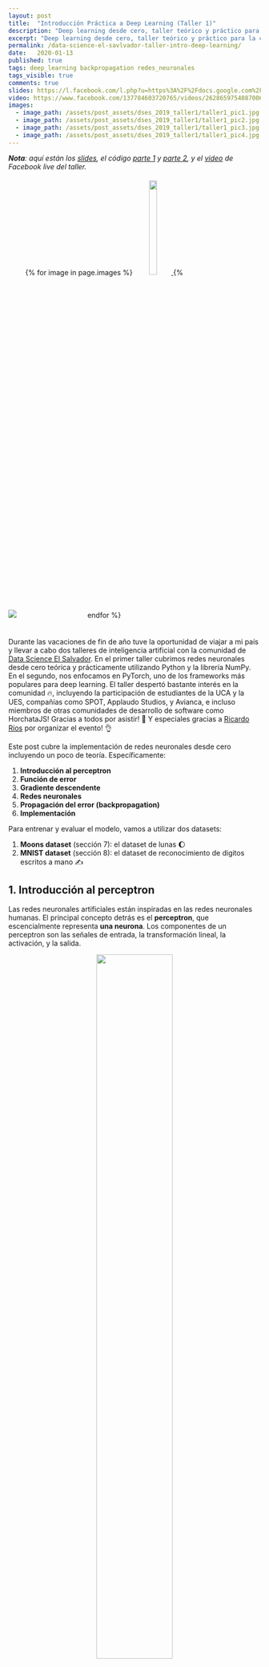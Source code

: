 ```yaml
---
layout: post
title:  "Introducción Práctica a Deep Learning (Taller 1)"
description: "Deep learning desde cero, taller teórico y práctico para la comunidad de Data Science El Salvador"
excerpt: "Deep learning desde cero, taller teórico y práctico para la comunidad de Data Science El Salvador"
permalink: /data-science-el-savlvador-taller-intro-deep-learning/
date:   2020-01-13
published: true
tags: deep_learning backpropagation redes_neuronales
tags_visible: true
comments: true
slides: https://l.facebook.com/l.php?u=https%3A%2F%2Fdocs.google.com%2Fpresentation%2Fd%2F1vGsRTk50Ho9s_nqX-OTNaatA0DiK9yFAk9_sxLu3HYg%2Fedit%3Fusp%3Dsharing%26fbclid%3DIwAR3fTbtkByTw85MWVCUpWvSR46VGBp5gFjUL-q2PFVLoRIZAufGRPXa9mNg&h=AT1nO2Do7efQeSTt3k_KQopeyqkyC5b4upehqZCuymOO08KXKINJm7MF4z5iYaEhMv_mSdoFgfrfm7srK6FeBTCqOYbjSEvXb9w3a9B0IXizQo9Ejf7t51Theo8FSWf3F-eMp1kQ4NYtZjUfLSxKx8BC7egllh6UNTch703UgI6FfYslJl-F4NCX6lKJx6U-yRJH7fH_ztFWd6Hn8ZR3hE5AkN3TMheDnvP0d-IQzTYctGYPqTlh3S_pHcGV1e0WAaNkSFa5HuJALemYkCiaHt3tcdELBEFiyrYEWPpoAt3GJFeTETF0V7SpG4KUV7jO1Xym6wmt7pqn2uuoZYHcUj-9dE9w7zhKmKSKdR6-CCi32NdTT1FOtXJsuzqoQwbDGKkhrn62RVC_7ATXVqO0IjknolmSuuT-EJBy6gYO0vzAZgRBP8XdydF7EiOjw2dV7BIzfG_9fotDW0PM
video: https://www.facebook.com/137784603720765/videos/2628659754087006/
images:
  - image_path: /assets/post_assets/dses_2019_taller1/taller1_pic1.jpg
  - image_path: /assets/post_assets/dses_2019_taller1/taller1_pic2.jpg
  - image_path: /assets/post_assets/dses_2019_taller1/taller1_pic3.jpg
  - image_path: /assets/post_assets/dses_2019_taller1/taller1_pic4.jpg
---
```


_**Nota**: aquí están los 
[slides](https://l.facebook.com/l.php?u=https%3A%2F%2Fdocs.google.com%2Fpresentation%2Fd%2F1vGsRTk50Ho9s_nqX-OTNaatA0DiK9yFAk9_sxLu3HYg%2Fedit%3Fusp%3Dsharing%26fbclid%3DIwAR3fTbtkByTw85MWVCUpWvSR46VGBp5gFjUL-q2PFVLoRIZAufGRPXa9mNg&h=AT1nO2Do7efQeSTt3k_KQopeyqkyC5b4upehqZCuymOO08KXKINJm7MF4z5iYaEhMv_mSdoFgfrfm7srK6FeBTCqOYbjSEvXb9w3a9B0IXizQo9Ejf7t51Theo8FSWf3F-eMp1kQ4NYtZjUfLSxKx8BC7egllh6UNTch703UgI6FfYslJl-F4NCX6lKJx6U-yRJH7fH_ztFWd6Hn8ZR3hE5AkN3TMheDnvP0d-IQzTYctGYPqTlh3S_pHcGV1e0WAaNkSFa5HuJALemYkCiaHt3tcdELBEFiyrYEWPpoAt3GJFeTETF0V7SpG4KUV7jO1Xym6wmt7pqn2uuoZYHcUj-9dE9w7zhKmKSKdR6-CCi32NdTT1FOtXJsuzqoQwbDGKkhrn62RVC_7ATXVqO0IjknolmSuuT-EJBy6gYO0vzAZgRBP8XdydF7EiOjw2dV7BIzfG_9fotDW0PM),
el código [parte 1](https://colab.research.google.com/drive/1sBTn8PTcqUru9_pn8-toIBECN_qu9jZ-#scrollTo=bnZ5tKyi_Gab) y [parte 2](https://colab.research.google.com/drive/1_CLmMcdLpXPZrAWmw2bPdufcBQ62tfTM), 
y el [video](https://www.facebook.com/137784603720765/videos/2628659754087006/) de Facebook live del taller._ 

<div>
    <img id='main-photo' src="{{ page.images[0].image_path }}" />
    <div style="display:inline-block; margin: 5px" align="center">
        {% for image in page.images %}
            <a href="#">
                <img class='photo-gallery' src="{{ image.image_path }}" width="22%"/>
            </a>
        {% endfor %}
    </div>
</div>
<br>

<script type="text/javascript">
    $('img.photo-gallery').each(function(index, elem){
        $(elem).on('click', function(){
            $("#main-photo").attr('src', $(elem).attr('src'));
        });
    });
</script>

Durante las vacaciones de fin de año tuve la oportunidad de viajar a mi país y llevar a cabo
dos talleres de inteligencia artificial con la comunidad de 
[Data Science El Salvador](https://www.facebook.com/Data-Science-El-Salvador-137784603720765/). 
En el primer taller cubrimos redes neuronales desde cero teórica y prácticamente utilizando Python y la librería NumPy.
En el segundo, nos enfocamos en PyTorch, uno de los frameworks más populares para deep learning.
El taller despertó bastante interés en la comunidad :fire:, incluyendo la participación de
estudiantes de la UCA y la UES, compañías como SPOT, Applaudo Studios, y Avianca, e incluso miembros 
de otras comunidades de desarrollo de software como HorchataJS! Gracias a todos por asistir! :raised_hands: 
Y especiales gracias a [Ricardo Ríos](https://www.linkedin.com/in/ricardo-rios-sv/) por organizar el evento! :ok_hand:

Este post cubre la implementación de redes neuronales desde cero incluyendo un poco de teoría. Específicamente:
1. **Introducción al perceptron**
2. **Función de error**
3. **Gradiente descendente**
4. **Redes neuronales**
5. **Propagación del error (backpropagation)**
6. **Implementación**

Para entrenar y evaluar el modelo, vamos a utilizar dos datasets:
1. **Moons dataset** (sección 7): el dataset de lunas :moon:
2. **MNIST dataset** (sección 8): el dataset de reconocimiento de digitos escritos a mano :writing_hand:

## 1. Introducción al perceptron

Las redes neuronales artificiales están inspiradas en las redes neuronales humanas. 
El principal concepto detrás es el **perceptron**, que escencialmente representa **una neurona**.
Los componentes de un perceptron son las señales de entrada, la transformación lineal, la activación, y la salida.

<!--
<table style="border:0px !important;" align="center">
<tr>
    <td style="border:0px !important" width="60%">
        <div align="center">
            <figure>
                <img src='/assets/post_assets/dses_2019_taller1/perceptron.png'/>
                <figcaption>Fig. 1 - Partes de un perceptron</figcaption>
            </figure>
        </div>
    </td>
    <td style="border:0px !important">
        <div align="center">
            <figure>
                <img src='/assets/post_assets/dses_2019_taller1/neuron.png' />
                <figcaption>By <a href="//commons.wikimedia.org/wiki/User:BruceBlaus" title="User:BruceBlaus">BruceBlaus</a> - <span class="int-own-work" lang="en">Own work</span>, <a href="https://creativecommons.org/licenses/by/3.0" title="Creative Commons Attribution 3.0">CC BY 3.0</a>, <a href="https://commons.wikimedia.org/w/index.php?curid=28761830">Link</a></figcaption>
            </figure>
        </div>
    </td>
</tr>
</table>
-->

<div align="center">
    <figure>
        <img src='/assets/post_assets/dses_2019_taller1/perceptron.png' width="60%"/>
        <figcaption>Fig. 1 - Partes de un perceptron</figcaption>
    </figure>
</div>

En la Figura 1 se pueden observar las entradas $$x_1, x_2, \dots, x_n$$ y la salida $$\hat{y}$$ en los bloques azules. 
Si consideramos el ejemplo de otorgamientos de préstamos, las entradas podrían ser datos del cliente como la edad, el salario, tiempo 
trabajando continuamente, etc. Mientras que la salida sería si se le otorga el préstamo al cliente o no. 
La decisión de entregar o no el préstamo la determina la función de activación, que en este caso es la función escalón
unitario (genera cero si el préstamo es rechazado o uno si es otorgado). Para poder decidir sobre el préstamo, el
modelo utiliza los parámetros $$ \theta = \{w_1, w_2, w_3, \dots, w_n, b\} $$. 
Estos parámetros son pesos que determinan lo relevante que son 
cada uno de los elementos de entrada (por ejemplo, el salario del cliente es más importante que su estado civil). 
Los componentes del perceptron pueden escribirse de la siguiente manera:

$$
\begin{aligned}
    \hat{y} =& ~g(w_1 x_1 + w_2 x_2 + \dots + w_n x_n + b)  \\\\
    & ~g(x) =
        \begin{cases}
            0 ~~~~\mathrm{si} ~~x < 0, \\
            1 ~~~~\mathrm{si} ~~x \ge 0
        \end{cases}
\end{aligned}
$$

Con este simple modelo podríamos predecir si una persona es apta para un préstamo o no, y la calidad de nuestro modelo
depende de los parámetros que tenga.  

#### **¿Cómo encuentro los parámetros adecuados? :thinking:**

Si pensamos en valores aleatorios para cada uno de los parámetros $$w$$'s, estaríamos otorgando préstamos 
a clientes sin importar sus condiciones y características. Sin embargo, con esos valores iniciales podemos 
determinar qué tan malo es el modelo, y a partir de ahí podemos mejorarlo.

Para mejorarlo tenemos que cuantificar el error asociado al modelo, y minimizarlo. Esto nos lleva a definir
una función de error.

## 2. Función de error

El siguiente diagrama muestra dos modelos que discriminan cuatro puntos. 
El modelo de la izquierda classifica erróneamente dos puntos (los puntos $$s_2$$ y $$s_3$$), mientras que el de la derecha clasifica 
correctamente los cuatro puntos. Este simple conteo nos dice que el modelo de la derecha es mejor que el de la izquierda.
El problema ahora es que al intentar una línea diferente puede que sigamos teniendo los mismos dos errores, y no sabríamos
si nos estamos acercando al modelo de la derecha o no.  

<div align="center">
    <figure>
        <img src='/assets/post_assets/dses_2019_taller1/error_function_example.png' width="70%"/>
        <figcaption>Fig. 2 - Modelo con parámetros iniciales (izquierda) y parámetros ideales (derecha). </figcaption>
    </figure>
</div>

Nuestro principal problema es que el perceptron produce **valores discretos** (ceros o unos a partir de la función escalón unitario) y para monitorear que cada 
movimiento de la línea es una mejora necesitamos **valores continuos**. ¿Qué tal si solo utilizamos la transformación lineal 
sin pasar a la función de activación? El problema es que podemos tener tanto valores negativos como positivos por 
cada punto, y esto no permite la simple suma de los errores.

Además, nos interesa saber qué tan probable es un punto de recibir cierta clase (por ejemplo, un cliente de recibir un préstamo). 
Por lo tanto, necesitamos hacer los siguientes cambios:
1. Modificar la función de **activación discreta a continua**
2. Generar valores de salida en un **espacio de probabilidad**

Para ello vamos a utilizar la función sigmoid:

<div align="center">
<figure>
    <table style="border:0px !important; max-width: 60% !important; text-align=center !important; margin: 0px" align="center">
    <tr>
        <td style="border:0px !important" width="60%">
            <img src='/assets/post_assets/dses_2019_taller1/sigmoid.png'/>
        </td>
        <td style="border:0px !important">
            $$ \sigma(z) = \frac{1}{1+e^{-z}} $$
        </td>
    </tr>
    </table>
    <figcaption>Fig. 3 - Función sigmoid. </figcaption>
</figure>
</div>

Esta función toma cualquier valor y lo proyecta en un espacio continuo entre 0 y 1 (un espacio de probabilidad). 
Además, la función intercepta en 0.5 cuando el valor de entrada es 0, lo que permite definir equilibradamente 
si el modelo escoge una clase u otra como la clase más probable:

$$
decision(z) =
        \begin{cases}
            0 ~~~~\mathrm{si} ~~\sigma(z) < 0.5, \\
            1 ~~~~\mathrm{si} ~~\sigma(z) \ge 0.5
        \end{cases}
$$

#### **Estimación Máxima de Probabilidad (MLE)**

Ahora que el modelo produce valores continuos podemos mejorar la línea de clasificación maximizando las probabilidades. 
Como nos interesa clasificar varios puntos correctamente y a la vez producir un solo valor para evaluar el modelo, 
vamos a calcular la probabilidad conjunta de todos los puntos considerando cada punto como un evento independiente 
condicionado a los parámetros $$\theta$$ del modelo:

$$
\begin{aligned}
    \mathrm{P}(s_1, s_2, \dots, s_n) &= ~\prod_{i=1}^N ~\mathrm{P}(s_i |~\theta)
\end{aligned} 
$$ 

Sin embargo, multiplicar tantas probabilidades reduciría rápidamente la resolución del resultado, y muy probablemente 
generaría error de "underflow". En lugar de multiplicar usaremos sumas con ayuda de logaritmos:

$$
\begin{aligned}
    \mathrm{P}(s_1, s_2, \dots, s_n) 
        &= ~\prod_{i=1}^N ~\mathrm{P}(s_i |~ \theta) \\
        &= ~log~\prod_{i=1}^N ~\mathrm{P}(s_i |~\theta) \\
        &= ~log~\mathrm{P}(s_1|~\theta) + log~\mathrm{P}(s_2|~\theta) + \dots + log~\mathrm{P}(s_n|~\theta) \\ 
        &= ~\sum_{i=1}^N log~\mathrm{P}(s_i|~\theta) \\
\end{aligned} 
$$

Esta fórmula nos ayuda a maximizar el modelo. 
Sin embargo, en deep learning utilizamos el algoritmo "gradiente descendente" para optimizar 
nuestros modelos a partir de minimizar una función de error.
Por tanto, en lugar de maximizar nuestra fórmula, vamos a minizarla haciendo negativa la expresión anterior:

<h4>
$$
\begin{aligned}
\operatorname*{argmin}_{\theta} ~-\sum_{i=1}^N log~\mathrm{P}(s_i |~\theta) \\
\end{aligned} 
$$
</h4>

A esta fórmula se le conoce como **"cross-entropy"** o **"negative log-likelihood"**, 
y también se utiliza bastante en "information gain".

#### :bulb: Pero... por qué estamos minimizando algo con signo negativo? :thinking:

Si graficamos la función negativa del logaritmo obtenemos la curva de la Figura 4. 
Recuerda que estamos sacando el logaritmo de probabilidades, así que nuestros $$x$$'s
están en el dominio de 0 a 1 (parte roja). Nota que cuando la función negativa del logaritmo recibe la 
máxima probabilidad (es decir, 1), el valor que genera es 0. Esto es equivalente a decir
no hay ningún error porque el modelo está 100% seguro de la predicción. Opuestamente, si 
el modelo está, por ejemplo, 20% seguro, el error va a ser mayor a cero, y significa que el modelo aún tiene que mejorar. 
En pocas palabras, al maximizar las probabilidades también estamos minimizando el error, 
que es lo que nos interesa para optimizar el modelo.

<div align="center">
    <figure>
        <img src='/assets/post_assets/dses_2019_taller1/cross_entropy.png' width="35%"/>
        <figcaption>Fig. 4 - Negative log-likelihood. </figcaption>
    </figure>
</div> 

#### **Función de error para clasificación binaria**

Hasta ahora la función de error nos dice el error de cada clase. 
Por ejemplo, el error tanto de otorgar un préstamo a un cliente como también el error de rechazarlo.
Sin embargo, cuando corregimos a nuestro modelo solo vamos a corregirlo de acuerdo a la decisión que debía haber tomado.
Si el modelo tenía que haber rechazado el préstamo, entonces solo utilizamos ese error e ignoramos el error de otorgar el préstamo.

Asumamos que aceptar el préstamo está representado por el número 1; y rechazarlo, por el 0. 
Nuestro valor real (lo que esperaríamos que el modelo aprenda) es $$y_i$$ y la probabilidad de predecir la clase $$y_i$$ 
está dada por $$p_i$$:

<h4>
$$ \mathcal{L}_{ce} = - \frac{1}{N} \sum_{i=1}^{N} y_i log(p_i) + (1-y_i) log(1 - p_i) $$
</h4>

Nota que por cada ejemplo $$i$$ la expresión anterior cancela uno de sus dos términos dependiendo del valor de $$y_i$$. 
Si $$y_i = 0$$ (e.g., rechazar el préstamo), se cancela el término de la izquierda y se usa el de la derecha, y viceversa. 


## 3. Gradiente descendente

Ya tenemos el modelo con sus parámetros y la función de error. Ahora necesitamos optimizar el modelo, y para ello vamos a
utilizar el **gradiente descendente**. Los pasos del algoritmo son los siguientes:

1. Generar las predicciones $$\hat{y}$$ a partir de los parámetros actuales del modelo:
    
    $$\hat{y} = \sigma(w_1 x_1 + \dots + w_n x_n + b)$$

2. Calcular el error de las predicciones:
        
    $$ \mathcal{L} = - \frac{1}{N} \sum_{i=1}^{N} y_i log(\hat{y}_i) + (1-y_i) log(1 - \hat{y}_i) $$
    
3. Calcular el gradiente o error asociado a cada uno de los parámetros del modelo por medio de derivadas parciales: 

    $$ \nabla \mathcal{L} = (\frac{\partial \mathcal{L}}{\partial w_1}, \dots, \frac{\partial \mathcal{L}}{\partial w_n}, \frac{\partial \mathcal{L}}{\partial b})$$

4. Actualizar los parámetros utilizando el gradiente:
    
    $$ 
    w_i \leftarrow w_i - \alpha \frac{\partial \mathcal{L}}{\partial w_i}; ~~~ b \leftarrow b - \alpha \frac{\partial \mathcal{L}}{\partial b}
    $$
    
5. Volver al paso 1 con mejores predicciones que la iteración actual.

Algunos detalles importantes son que en el paso 1 asumimos **parámetros aleatorios** como punto de partida. 
En el paso 4 utilizamos $$\alpha$$ como el **radio de aprendizaje** ("learning rate"). 
La idea de $$\alpha$$ es que podamos optimizar el modelo más establemente, asegurándonos de converger en el mínimo local del error. 
Un $$\alpha$$ muy grande haría modificaciones severas en los parámetros, y nos llevaría a diverger de la solución que buscamos.

Cabe resaltar que en el paso 4 **restamos** el delta de modificación (el error multiplicado por el radio de aprendizaje) al parámetro actual.
Esto se debe a que estamos minimizando el gradiente, no maximizándolo, y por tanto debemos usar la dirección opuesta:

<div align="center">
    <figure>
        <img src='/assets/post_assets/dses_2019_taller1/gradient.png' width="35%"/>
        <figcaption>Fig. 5 - Dirección opuesta del gradiente. </figcaption>
    </figure>
</div> 

## 4. Redes neuronales 

Hasta aquí nuestro modelo es un simple perceptron con limitada capacidad de abstracción. 
Sin embargo, el perceptron es el componente básico de una red neuronal artificial, compuesta de muchos perceptrons.
La forma en la que varios perceptrons actuan conjuntamente es utilizando la salida de uno como la entrada de otro.
A la composición de perceptrons se les llama **multi-layer perceptron (MLP)**, que es equivalente a una red neuronal.


<div align="center">
    <figure>
        <img src='/assets/post_assets/dses_2019_taller1/mlp_idea.png' width="60%"/>
        <figcaption>Fig. 6 - Combinación de modelos para incrementar complejidad. </figcaption>
    </figure>
</div> 


En la Figura 6 vemos que al combinar dos modelos simples (lado izquierdo) podemos mejorar la capacidad de abstracción del modelo de la derecha. 
De hecho, podríamos agregar pesos a cada modelo simple y decir que queremos priorizar más un modelo que otro con el fin de mejorar el modelo final. 
En esencia, esto es equivalente a generar otro perceptron que recibe las salidas de los modelos previos.
Las redes neuronales son precisamente eso, combinación de varios perceptrons.

Veamos la siguiente red neuronal:

<div align="center">
    <figure>
        <img src='/assets/post_assets/dses_2019_taller1/mlp.png' width="60%"/>
        <figcaption>Fig. 7 - Multi-later perceptron de dos capas. </figcaption>
    </figure>
</div> 

Esta red neuronal tiene dos entradas $$x_1, x_2$$ (**<font color="grey">círculos grises</font>**) y dos capas de neuronas. 
La primera capa es de cinco neuronas (**<font color="red">círculos rojos</font>**) y la segunda es de dos neuronas (**<font color="blue">círculos azules</font>**). 
La primera capa puede variar en la cantidad de neuronas, pero la segunda se define a partir del número de clases posibles (por ejemplo, para predecir dígitos usaríamos 10 neuronas).
Nota que cada una de las neuronas es equivalente al perceptron que definimos anteriormente, y por tanto, cada conexión de la figura
representa un parámetro o peso de la red. 

:bulb: _**NOTA:** en el caso de clasificación binaria podríamos utilizar una sola neurona, pero por practicidad y generalización a múltiple clases vamos a usar tantas neuronas como clases sean._ 

Los parámetros de la Figura 7 están representados por las matrices $$\mathrm{W}_{1}$$ y $$\mathrm{W}_{2}$$, 
cuyos índices se refieren a la capa a la que pertenecen. Hay que tomar en cuenta que los interceptos $$b_{1}$$ y $$b_{2}$$ 
están omitimos por simplicidad, pero también son parte del modelo. Así es como se verían las matrices de parámetros:
  
$$
\mathrm{W}_{1} = 
    \begin{bmatrix}
        w_{1,1} & w_{1,2} & w_{1,3} & w_{1,4} & w_{1,5}\\
        w_{2,1} & w_{2,2} & w_{2,3} & w_{2,4} & w_{2,5}
    \end{bmatrix}_{2 \times 5} ~~~~~
\mathrm{W}_{2} = 
    \begin{bmatrix}
        w_{1,1} & w_{1,2} \\
        w_{2,1} & w_{2,2} \\
        w_{3,1} & w_{3,2} \\
        w_{4,1} & w_{4,2} \\
        w_{5,1} & w_{5,2} \\
    \end{bmatrix}_{5 \times 2}
$$

En notación de matrices, nuestra red neuronal podría escribirse de la siguiente forma:

$$
\begin{aligned}
z_1 &= x~\mathrm{W}_1 + b_1 \\
a_1 &= \sigma(z_1) \\
\\
z_2 &= a_{1} \mathrm{W}_{2} + b_{2} \\
\hat{y} &= a_2 = \sigma(z_2)  
\end{aligned}
$$

Aquí tanto $$x$$ como $$\hat{y}$$ son matrices de la forma $$n \times 2$$, siendo $$n$$ el número de ejemplos.

## 5. Propagación del error ("Backpropagation")

Optimizar la red neuronal es un poco más complicado que optimizar un solo perceptron. 
Sin embargo, ocupamos el mismo principio de asociar parte del error global $$\mathcal{L}$$ a cada uno de los parámetros. 
La diferencia con el perceptron es que en la red neuronal tenemos funciones de funciones.
Por tanto, necesitamos aplicar la regla de la cadena para obtener el delta del error que generó cada parámetro,
incluyendo los parámetros de la capa incial.

Nuestro objetivo es encontrar las derivadas parciales del error con respecto a los parámetros $$ \mathrm{W}_2, b_2, \mathrm{W}_1, b_1 $$:

$$
\begin{aligned}
\nabla \mathcal{L} = (
    \frac{\partial \mathcal{L}}{\partial \mathrm{W}_2}, 
    \frac{\partial \mathcal{L}}{\partial b_2},
    \frac{\partial \mathcal{L}}{\partial \mathrm{W}_1},
    \frac{\partial \mathcal{L}}{\partial b_1}
)
\end{aligned}
$$

Aplicando la regla de la cadena para los parámetros $$W_1, W_2$$, tendríamos las siguientes expresiones:

$$
\begin{aligned}
    \frac{\partial \mathcal{L}}{\partial \mathrm{W}_2} &=
        \frac{\partial \mathcal{L}}{\partial \hat{y}} 
            \frac{\partial \hat{y}}{\partial z_2}
                \frac{\partial z_2}{\partial \mathrm{W}_2}
    \\
    \frac{\partial \mathcal{L}}{\partial \mathrm{W}_1} &=
        \frac{\partial \mathcal{L}}{\partial \hat{y}} 
            \frac{\partial \hat{y}}{\partial z_2}
                \frac{\partial z_2}{\partial a_1}
                    \frac{\partial a_1}{\partial z_1}
                            \frac{\partial z_1}{\partial \mathrm{W}_1}
    \\
\end{aligned}
$$

El cálculo de las derivadas para cada uno de los parámetros lo colocaré **[aquí (enlace pendiente)]()**. 
Por ahora solo utilizaremos las soluciones directamente.

<h4>
$$
\begin{aligned}
    \delta_3 = \frac{\partial \mathcal{L}}{\partial \hat{y}} \frac{\partial \hat{y}}{\partial z_2} &= \hat{y} - y \\
    \frac{\partial \mathcal{L}}{\partial \mathrm{W}_2} &= a_1^{\intercal} \delta_3 \\
    \frac{\partial \mathcal{L}}{\partial b_2} &= 1^{\intercal} \delta_3 \\
    \\
    \delta_2 = \delta_3 \mathrm{W}_2^{\intercal} * & \sigma'(z_1) \\
    \frac{\partial \mathcal{L}}{\partial \mathrm{W}_1} &= a_0^{\intercal}\delta_2 = x^{\intercal}\delta_2 \\
    \frac{\partial \mathcal{L}}{\partial b_1} &= 1^{\intercal} \delta_2
\end{aligned}
$$
</h4>

Ahora que tenemos las derivadas parciales podemos seguir el mismo procedimiento del gradiente descendente. 

## 6. Implementación 

Finalmente hemos llegado a la parte divertida del post! Felicidades por leer hasta aquí! :tada::clap::clap:
Ahora vamos a implementar el mismo modelo de la Figura 7.

El plan de la implementación va así:
1. **Declaración de parámetros**. Haremos una clase en Python que contenga los parámetros y los inicialice con valores aleatorios en el constructor.
2. **Forward pass**. Agregaremos un método a la clase para generar las predicciones.
3. **Backward pass**. Otro método para calcular el gradiente (error asociado a los parámetros). 
4. **Gradiente descendente**. En el tercer método implementaremos el gradiente descendente. 
5. **Entrenamiento**. Durante la optimización vamos a monitorear el error global (otro método!) para verificar que el modelo vaya mejorando.

Antes de empezar con la implementación de la red, vamos a definir las funciones 
$$\sigma(\cdot)$$, $$\sigma'(\cdot)$$, y $$softmax(\cdot)$$. 
La función $$softmax(\cdot)$$ se encarga de normalizar la salida final del modelo de forma que cada neurona
esté asociada a cierta probabilidad y que a la vez todas las neuronas de la capa de salida sumen a 1. 

```python
def sigmoid(z):
    return 1 / (1 + np.exp(-z))

def d_sigmoid(z):
    return (1 - sigmoid(z)) * sigmoid(z)

def softmax(z):
    exp_zi = np.exp(z)
    return exp_zi / np.sum(exp_zi, axis=1, keepdims=True)
```

#### **Paso 1** 

Llamaremos a nuestra clase `NeuralNet`, y vamos a inicializar los parámetros aleatoriamente. 
Las dimensiones de nuestras matrices se podrán pasar por los argumentos del constructor.
Además, vamos a tener un `cache` para almacenar los cálculos del "forward pass" que necesitaremos en el "backward pass". 

```python
class NeuralNet:
    def __init__(self, input_dim=2, hidden_dim=5, output_dim=2):
        # Guardamos las dimensiones 
        self.inp_dim = input_dim
        self.hid_dim = hidden_dim
        self.out_dim = output_dim
        
        # Creamos la primera capa con valores aleatorios
        self.W1 = np.random.rand(self.inp_dim, self.hid_dim) / np.sqrt(self.inp_dim)
        self.b1 = np.zeros((1, self.hid_dim))
        
        # Creamos la segunda capa (la de salida)
        self.W2 = np.random.rand(self.hid_dim, self.out_dim) / np.sqrt(self.hid_dim)
        self.b2 = np.zeros((1, self.out_dim))
        
        # Un cache para facilitar el calculo en el "backward pass"
        self.cache = None
```

#### **Paso 2**

El "forward pass" es bastante simple. Tomamos la entrada `x`, la transformamos linealmente (`z1`) y la activamos (`a1`). 
Lo mismo hacemos con la segunda capa de la red utilizando la salida de la primera capa. 
El método retorna las predicciones del modelo.

```python
    def forward(self, x):
        z1 = np.matmul(x, self.W1) + self.b1
        a1 = sigmoid(z1)

        z2 = np.matmul(a1, self.W2) + self.b2
        y_hat = softmax(z2)  # <-- softmax en lugar de sigmoid

        self.cache = {
            'a0': x,
            'z1': z1,
            'a1': a1,
            'z2': z2,
            'a2': y_hat
        }
        return y_hat
```

Nota que estamos utilizando `softmax` en lugar de `sigmoid`. De hecho, utilizar `sigmoid` sería más preciso para una tarea binaria;
solo necesitamos una neurona para manejar dos clases. 
Sin embargo, queremos que este mismo código sea generalizable para tareas con más de dos clases, 
y la función `softmax` se encarga de manejar $$n$$ clases.

Otro detalle importante es que el `cache` contiene las transformaciones lineales (`z`'s) y las activaciones (`a`'s).
Tanto la entrada $$x$$ como la salida $$\hat{y}$$ han sido estandarizadas con la misma nomenclatura. 
La idea es que este código pueda expandirse a una cantidad arbitraria de capas (tal como lo hicimos durante el taller 2). 
 
 
#### **Paso 3**

Para la implementación de la función `backward` utilizaremos las derivadas que calculamos en la sección de propagación del error.
Esta función solo recibe las clases reales por cada ejemplo en la entrada, y utiliza las transformaciones lineales y activaciones 
guardadas en el `cache`. 
El método retorna un diccionario con el resultado de las derivadas parciales del error con respecto a cada parámetro. 

```python
    def backward(self, y):
      """
      y: vector de forma (N,) con N samples y cada uno con un valor entre [0, C-1)
      """
      delta3 = np.copy(self.cache['a2'])  # y_hat -> la ultima activacion de la red
      delta3[range(len(y)), y] -= 1       # delta3 -> y_hat - y -> dL/dy_hat * dy_hat/dz2

      dW2 = np.matmul(self.cache['a1'].T, delta3)
      db2 = np.sum(delta3, axis=0)  # alternativamente: np.dot(np.ones((1, len(y))), delta3)

      delta2 = np.matmul(delta3, self.W2.T) * d_sigmoid(self.cache['z1'])
      dW1 = np.matmul(self.cache['a0'].T, delta2)
      db1 = np.sum(delta2, axis=0) 

      grad_dict = {
          'dW2': dW2,
          'db2': db2,
          'dW1': dW1,
          'db1': db1
      }
      return grad_dict
```

Es importante destacar que si hubiesen más capas, el proceso para calcular las derivadas se vuelve repetitivo. 
A excepción de la capa final (cuya derivada es $$\hat{y} - y$$), podríamos repetir el proceso $$n$$ veces. 
Como mencioné anteriormente, esto está en el código del segundo taller.

#### **Paso 4**

Ahora que ya tenemos listas las funciones de `forward` y `backward` podemos implementar el algoritmo del gradiente descendente.
Para ello vamos a definir el método `train` que recibe como argumentos tanto la entrada $$x$$ como la salida esperada $$y$$. 
Además, el método recibe el radio de aprendizaje (learning rate, `lr`) para generar pequeños pasos al reducir el error. 
Es importante experimentar con este valor ya que un valor muy pequeño haría que el entrenamiento se alargue mucho, 
mientras que un valor muy grande podría hacernos diverger del mínimo local de la función de error que queremos alcanzar. 

```python
    def train(self, x, y, iters=200000, lr=0.01, verbose=True):
        # Gradiente descendente.
        for i in range(1, iters+1):
            # Correr el 'forward pass'
            probs = self.forward(x)

            # Colectar los gradientes del 'backward pass'
            grad_dict = self.backward(y)

            # Actualizar los parametros con el gradiente descendiente 
            # NOTA: necesitamos un pequeño paso negativo 
            self.W1 += -lr * grad_dict['dW1']
            self.b1 += -lr * grad_dict['db1']
            self.W2 += -lr * grad_dict['dW2']
            self.b2 += -lr * grad_dict['db2']

            if verbose and i % 1000 == 0:
                print("Error en la iteracion %i: %f" % (i, self.get_loss(probs, y)))
```

Cabe mencionar que la actualización de los parámetros se hace con la suma de un valor negativo.
Como mencioné anteriormente, para minimizar el error tenemos que ir en la dirección opuesta al gradiente, 
de lo contrario estaríamos máximizando el error.

#### **Paso 5**

Las últimas dos líneas de la función de entrenamiento hacen que cada 1,000 iteraciones el modelo imprima el error global. 
De esta forma podemos monitorear si el modelo va mejorando o no.
La función `get_loss` está implementada en base a la fórmula del error de "cross-entropy". 

```python
    def get_loss(self, probs, y):
        N = len(y)  # N muestras
        C = len(set(y)) # C clases
    
        # Convertir el enumerado de clases en 'one-hot'
        one_hot = np.zeros((N, C)) # iniciamos el vector con ceros y dimensiones N x C
        one_hot[np.arange(N), y] = 1  # colocamos un uno solo en la clase adecuada

        # Cross entropy loss (negative log likelihood)
        loss = -np.sum(np.sum(np.multiply(one_hot, np.log(probs)), axis=1), axis=0)

        return (1. / N) * loss
```

Nota que la implementación de esta función es en base a $$C$$ clases, y no al caso específico de tareas binarias (dos clases).
Por lo tanto, tenemos que convertir las clases $$y$$ en un vector "one-hot" y calcular el error solo en la clase definida por $$y$$.

> :pencil: Un vector "one-hot" es un vector de $$C$$ dimensiones, siendo $$C$$ el número de clases. 
Cada dimensión corresponde a una clase, y el vector solo contiene un uno en la dimensión de la clase determinada por $$y$$. 
El resto de sus valores son ceros.

Con estos pasos ya tenemos el código necesario para entrenar modelos en diferentes datos. 

## 7. Moons dataset

:bulb: _El código completo para el modelo entrenado en el moons dataset está [aquí](https://colab.research.google.com/drive/1sBTn8PTcqUru9_pn8-toIBECN_qu9jZ-#scrollTo=JclkpofK_Xme)_

El moons dataset es un dataset de juguete que intercala dos semi círculos utilizando dos dimensiones ($$x_1, x_2$$). 
Cada semi círculo pertenece a una clase, y es posible agregar ruido a los puntos para hacer un tanto más real el escenario.  

<div align="center">
    <figure>
        <img src='/assets/post_assets/dses_2019_taller1/moons_data.png' width="50%"/>
        <figcaption>Fig. 8 - Moons dataset. </figcaption>
    </figure>
</div> 

En la Figura 8 tenemos la visualización de 200 puntos del dataset. 
Los colores **<font color="blue">azul</font>** y **<font color="red">rojo</font>** determinan las clases a la que pertenecen los puntos.  

Con los detalles mencionados sobre el dataset, sabemos que
1. El número de elementos en la entrada es dos ($$x_1, x_2$$)
2. El número de elementos en la salida es dos ($$y \in {0, 1}$$).

Estos aspectos del dataset encajan perfectamente con las especificaciones del modelo en la Figura 7.
Y ese es el modelo que vamos a instanciar y optimizar:

```python
model = NeuralNet(input_dim=2, hidden_dim=5, output_dim=2)
model.train(x, y, iters=20000, lr=0.01)
```
```text
> Error en la iteracion 1000: 0.151160
> Error en la iteracion 2000: 0.073622
> Error en la iteracion 3000: 0.064136
> Error en la iteracion 4000: 0.056121
> Error en la iteracion 5000: 0.050703
> Error en la iteracion 6000: 0.047125
> Error en la iteracion 7000: 0.044488
> Error en la iteracion 8000: 0.042473
> Error en la iteracion 9000: 0.040899
> Error en la iteracion 10000: 0.039640
> Error en la iteracion 11000: 0.038610
> Error en la iteracion 12000: 0.037748
> Error en la iteracion 13000: 0.037018
> Error en la iteracion 14000: 0.036396
> Error en la iteracion 15000: 0.035867
> Error en la iteracion 16000: 0.035421
> Error en la iteracion 17000: 0.035052
> Error en la iteracion 18000: 0.034754
> Error en la iteracion 19000: 0.034521
> Error en la iteracion 20000: 0.034342
```

<div align="center">
    <figure>
        <img src='/assets/post_assets/dses_2019_taller1/moons_optim.gif' width="50%"/>
        <figcaption>Fig. 8 - Moons dataset. </figcaption>
    </figure>
</div> 

Después de realizar 20,000 iteraciones, el modelo logra reducir el error desde más de 0.15 hasta 0.03.
El gif de la Figura 8 muestra la evolución del modelo cada 1,000 iteraciones. 
Se puede observar cómo el modelo va de una línea de decisión sencilla a una mucho más compleja y detallada. 

Sin embargo, tener una línea que abarque todos los detalles perfectamente no es lo ideal. 
Esto se debe a que alguno de esos puntos podrían simplemente ser "outliers", y no generalizables del compartamiento promedio de todos los puntos.
Al capturar "outliers" se dice que estamos haciendo "overfitting", es decir, el modelo está memorizando en lugar de generalizar. 
Entre las técnicas para prevenir overfitting están la **regularización $$\ell_2$$** y el uso de **dropout**.

## 8. MNIST dataset

:bulb: _El código completo para el modelo entrenado en el MNIST dataset está [aquí](https://colab.research.google.com/drive/1_CLmMcdLpXPZrAWmw2bPdufcBQ62tfTM#scrollTo=uWtJ-vbVGLhr) e incluye la abstracción de múltiples capas de neuronas._

El segundo caso en el que evaluaremos nuestra red es en el MNIST dataset. 
Este dataset continiene imágenes de dígitos escritos a mano, y la tarea es determinar el digito en una imagen.
Las imágenes son a blanco y negro y tienen una resolución de 28 x 28 pixeles. 
 
<div align="center">
    <figure>
        <img src='/assets/post_assets/dses_2019_taller1/mnist_sample.png' width="30%"/>
        <figcaption>Fig. 9 - Ejemplo del número ocho del MNIST dataset. </figcaption>
    </figure>
</div> 

El dataset tiene un total de 70,000 imágenes. 
Este dataset contiene muchos más ejemplos que en el moons dataset, y es bastante más complejo.  
Más específicamente, los nuevos retos con respecto al dataset anterior son:

1. El dataset es mucho más grande y colocarlo todo en memoria tomaría muchos recursos.
2. Las entradas son imágenes de 28x28 pixeles, es decir, 784 señales de entrada.
3. Tenemos que predecir 10 clases (10 digitos) en lugar de dos clases.

Considerando estos puntos, vamos a aprovechar que tenemos muchos más ejemplos para verificar que el modelo
este generalizando en lugar de memorizando (overfitting).

#### **Data de entrenamiento y evaluación**

Nuestro primer paso va a ser dividir la data en dos partes, una de **entrenamiento** y otra de **evaluación**. 
La data de entrenamiento se ocupará para actualizar los parámetros como en el dataset anterior.
Por el otro lado, La data de evaluación solo se utilizará para verificar que los resultados en la data de entrenamiento
son consistentes y generalizables.

```python
from sklearn.datasets import fetch_openml

def get_mnist_dataset():
    mnist = fetch_openml('mnist_784', version=1, cache=True)
    mnist.data = mnist.data / 255.
    mnist.target = mnist.target.astype(np.int8)
    return mnist
    
mnist = get_mnist_dataset()

x_train, x_test, y_train, y_test = \ 
    train_test_split(mnist.data, mnist.target, test_size=0.2, random_state=42)
```

#### **Métrica de monitoreo**

Para tener una mejor noción de cómo esta funcionando el modelo, vamos a monitorear una **métrica de exactitud ("accuracy")**.
Esta métrica nos va a decir el porcentaje de números han sido predecidos correctamente en base al total de números evaluados.
Si esta métrica es similar en entrenamiento y evaluación podemos asumir que el modelo está generalizando bien.

#### **Batches y epochs**

Adicionalmente, necesitamos incorporar el concepto de **"batch"** y **"epoch"**. 
Como no podemos procesar toda la data a la vez porque muy probablemente tendríamos problemas de recursos ("out-of-memmory exceptions"),
vamos a dividir toda la data en pequeños segmentos, a los que llamamos batches. 
Al procesar todos los batches (toda la data) habremos completado un epoch. 
Es decir, entrenar por $$n$$ epochs es iterar por todo el dataset $$n$$ veces.

Con esto en mente, organizamos nuestro método de entrenamiento de la siguiente forma:
```python
    def train(self, x, y, epochs=200, batch_size=32, lr=0.01):
        n_batches = epochs // batch_size 
        if epochs % batch_size != 0: 
            n_batches += 1

        for epoch in range(1, epochs+1):
            epoch_losses = []
            epoch_acc = []

            # Desordenar la data por cada epoch, para evitar que el   
            # modelo infiera a partir del orden en que le damos la data 
            x, y = shuffle(x, y)

            for batch_i in range(n_batches):
                x_batch = x[batch_size * batch_i: batch_size * (batch_i + 1)]
                y_batch = y[batch_size * batch_i: batch_size * (batch_i + 1)]

                # Correr el 'forward pass'
                probs_batch = self.forward(x_batch)

                # La actualización de parámetros es por cada batch de entrenamiento
                self.update_params(probs_batch, y_batch, lr)

                # Obtener el loss del batch actual
                loss = self.get_loss(probs_batch, y_batch)

                # Medir los resultados del modelo
                acc = accuracy_score(y_batch, np.argmax(probs_batch, axis=1))

                # Guardar los losses de todos los batches para hacer promedio al final del epoch
                epoch_losses += [loss] * len(x_batch)
                epoch_acc += [acc] * len(x_batch)

            print(f"Epoch {epoch} - Loss {np.mean(epoch_losses):.5f}, Accuracy: {np.mean(epoch_acc):.5f}")

    def update_params(self, probs, y, lr):
        # Colectar los gradientes 
        grad_dict = self.backward(y)

        # Actualizar los parametros con el gradiente descendiente (NOTA: es un pequeño paso negativo)
        self.W1 += -lr * grad_dict['dW1']
        self.b1 += -lr * grad_dict['db1']
        self.W2 += -lr * grad_dict['dW2']
        self.b2 += -lr * grad_dict['db2']
```

#### **Entrenamiento**

Con las nuevas modificaciones podemos echar a andar el modelo. 
Lo que haremos es entrenar por 200 epochs continuamente y luego evaluar el modelo en la data de test.

```python
model = NeuralNet(input_dim=784, hidden_dim=256, output_dim=10)
model.train(x_train, y_train, epochs=200, batch_size=64, lr=0.01)
```

```text
> Epoch 1 - Loss 18.05591, Accuracy: 0.10156
> Epoch 2 - Loss 17.80754, Accuracy: 0.08203
> Epoch 3 - Loss 4.31588, Accuracy: 0.11719
> Epoch 4 - Loss 2.97415, Accuracy: 0.14062
> Epoch 5 - Loss 2.56107, Accuracy: 0.14844
> Epoch 6 - Loss 2.48315, Accuracy: 0.15234
> Epoch 7 - Loss 2.36749, Accuracy: 0.16016
> Epoch 8 - Loss 2.38260, Accuracy: 0.15234
> Epoch 9 - Loss 2.27143, Accuracy: 0.19922
> Epoch 10 - Loss 2.31277, Accuracy: 0.18750
> ...
> Epoch 190 - Loss 0.25798, Accuracy: 0.92578
> Epoch 191 - Loss 0.38271, Accuracy: 0.86328
> Epoch 192 - Loss 0.37735, Accuracy: 0.89062
> Epoch 193 - Loss 0.32548, Accuracy: 0.90625
> Epoch 194 - Loss 0.32819, Accuracy: 0.90234
> Epoch 195 - Loss 0.28316, Accuracy: 0.92188
> Epoch 196 - Loss 0.27505, Accuracy: 0.92188
> Epoch 197 - Loss 0.28925, Accuracy: 0.92578
> Epoch 198 - Loss 0.32936, Accuracy: 0.90234
> Epoch 199 - Loss 0.25858, Accuracy: 0.94141
> Epoch 200 - Loss 0.28152, Accuracy: 0.91797
```

En el último epoch (aunque no el mejor) el modelo alcanzó **91.79% de accuracy en la data de entrenamiento**.
Ahora al correr el modelo en la data de evaluación esperamos tener un resultado similar:

```python
y_hat_test = model.predict(x_test)
accuracy_score(y_test, y_hat_test)

> 0.9110714285714285
```

En efecto, obtenemos **91.10% de accuracy en la data de evaluación**! 
Esto sugiere que el modelo es capaz de reconocer números que no ha visto antes y de mantener más o menos la misma exactitud.

## 9. Conclusión

En este post cubrimos los componentes básicos de redes neuronales artificiales. 
A partir de discutir la teoría y dar motivación del porqué de cada componente, implementamos nuestra versión de una red neuronal.
Luego probamos la red en dos datasets: **Moons dataset** y **MNIST dataset**. 
 
Este post es la versión escrita del taller 1 que conduje en la comunidad de Data Science El Salvador.
Si te interesan estos temas, puedes unirte a la comunidad en su página en Facebook o LinkedIn.

Cualquier duda, pregunta, corrección o comentario es bienvenido!   

## Agradecimientos

El contenido mostrado en este post ha sido creado a partir de mis notas de estudio en diferentes lugares y cursos a lo largo de mi doctorado.
Las prinicipales fuentes son:
* Fundamentals of Machine Learning (Rice University)
* Advanced Natural Language Processing (University of Houston)
* Machine Learning (Coursera)
* Deep Learning Nanodegree (Udacity)
